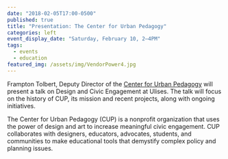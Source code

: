 ```yaml
---
date: "2018-02-05T17:00-0500"
published: true
title: "Presentation: The Center for Urban Pedagogy"
categories: left
event_display_date: "Saturday, February 10, 2–4PM"
tags:
  - events
  - education
featured_img: /assets/img/VendorPower4.jpg
---
```


Frampton Tolbert, Deputy Director of the [Center for Urban Pedagogy](http://welcometocup.org/) will present a talk on Design and Civic Engagement at Ulises. The talk will focus on the history of CUP, its mission and recent projects, along with ongoing initiatives.

The Center for Urban Pedagogy (CUP) is a nonprofit organization that uses the power of design and art to increase meaningful civic engagement. CUP collaborates with designers, educators, advocates, students, and communities to make educational tools that demystify complex policy and planning issues.
